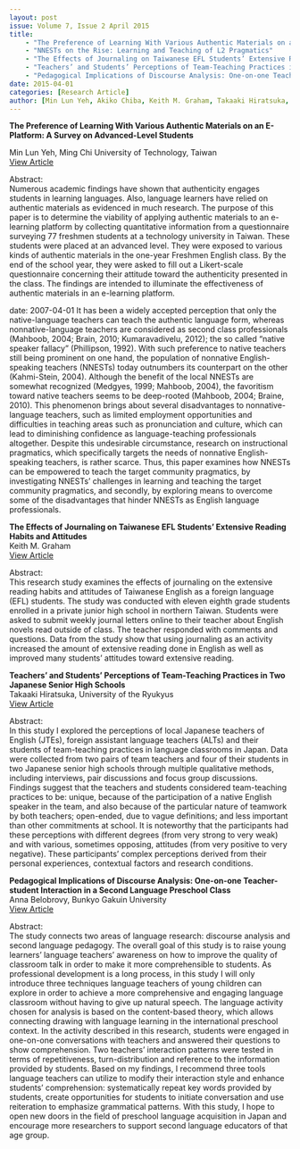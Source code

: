 ```yaml
---
layout: post
issue: Volume 7, Issue 2 April 2015
title: 
    - "The Preference of Learning With Various Authentic Materials on an E-Platform: A Survey on Advanced-Level Students"
    - "NNESTs on the Rise: Learning and Teaching of L2 Pragmatics"
    - "The Effects of Journaling on Taiwanese EFL Students’ Extensive Reading Habits and Attitudes"
    - "Teachers’ and Students’ Perceptions of Team-Teaching Practices in Two Japanese Senior High Schools"
    - "Pedagogical Implications of Discourse Analysis: One-on-one Teacher-student Interaction in a Second Language Preschool Class"
date: 2015-04-01
categories: [Research Article]
author: [Min Lun Yeh, Akiko Chiba, Keith M. Graham, Takaaki Hiratsuka, Anna Belobrovy]
---
```


**The Preference of Learning With Various Authentic Materials on an E-Platform: A Survey on Advanced-Level Students**

Min Lun Yeh, Ming Chi University of Technology, Taiwan  
[View Article](http://www.issues.accentsasia.org/issues/7-2/lun_yeh.pdf)  
  
Abstract:  
Numerous academic findings have shown that authenticity engages students in learning languages. Also, language learners have relied on authentic materials as evidenced in much research. The purpose of this paper is to determine the viability of applying authentic materials to an e-learning platform by collecting quantitative information from a questionnaire surveying 77 freshmen students at a technology university in Taiwan. These students were placed at an advanced level. They were exposed to various kinds of authentic materials in the one-year Freshmen English class. By the end of the school year, they were asked to fill out a Likert-scale questionnaire concerning their attitude toward the authenticity presented in the class. The findings are intended to illuminate the effectiveness of authentic materials in an e-learning platform.  
  
date: 2007-04-01
It has been a widely accepted perception that only the native-language teachers can teach the authentic language form, whereas nonnative-language teachers are considered as second class professionals (Mahboob, 2004; Brain, 2010; Kumaravadivelu, 2012); the so called “native speaker fallacy” (Phillipson, 1992). With such preference to native teachers still being prominent on one hand, the population of nonnative English-speaking teachers (NNESTs) today outnumbers its counterpart on the other (Kahmi-Stein, 2004). Although the benefit of the local NNESTs are somewhat recognized (Medgyes, 1999; Mahboob, 2004), the favoritism toward native teachers seems to be deep-rooted (Mahboob, 2004; Braine, 2010). This phenomenon brings about several disadvantages to nonnative-language teachers, such as limited employment opportunities and difficulties in teaching areas such as pronunciation and culture, which can lead to diminishing confidence as language-teaching professionals altogether. Despite this undesirable circumstance, research on instructional pragmatics, which specifically targets the needs of nonnative English-speaking teachers, is rather scarce. Thus, this paper examines how NNESTs can be empowered to teach the target community pragmatics, by investigating NNESTs’ challenges in learning and teaching the target community pragmatics, and secondly, by exploring means to overcome some of the disadvantages that hinder NNESTs as English language professionals.  
  
**The Effects of Journaling on Taiwanese EFL Students’ Extensive Reading Habits and Attitudes**  
Keith M. Graham  
[View Article](http://www.issues.accentsasia.org/issues/7-2/Graham.pdf)  
  
Abstract:  
This research study examines the effects of journaling on the extensive reading habits and attitudes of Taiwanese English as a foreign language (EFL) students. The study was conducted with eleven eighth grade students enrolled in a private junior high school in northern Taiwan. Students were asked to submit weekly journal letters online to their teacher about English novels read outside of class. The teacher responded with comments and questions. Data from the study show that using journaling as an activity increased the amount of extensive reading done in English as well as improved many students’ attitudes toward extensive reading.  
  
**Teachers’ and Students’ Perceptions of Team-Teaching Practices in Two Japanese Senior High Schools**  
Takaaki Hiratsuka, University of the Ryukyus  
[View Article](http://www.issues.accentsasia.org/issues/7-2/hiratsuka.pdf)  
  
Abstract:  
In this study I explored the perceptions of local Japanese teachers of English (JTEs), foreign assistant language teachers (ALTs) and their students of team-teaching practices in language classrooms in Japan. Data were collected from two pairs of team teachers and four of their students in two Japanese senior high schools through multiple qualitative methods, including interviews, pair discussions and focus group discussions. Findings suggest that the teachers and students considered team-teaching practices to be: unique, because of the participation of a native English speaker in the team, and also because of the particular nature of teamwork by both teachers; open-ended, due to vague definitions; and less important than other commitments at school. It is noteworthy that the participants had these perceptions with different degrees (from very strong to very weak) and with various, sometimes opposing, attitudes (from very positive to very negative). These participants’ complex perceptions derived from their personal experiences, contextual factors and research conditions.  
  
**Pedagogical Implications of Discourse Analysis: One-on-one Teacher-student Interaction in a Second Language Preschool Class**  
Anna Belobrovy, Bunkyo Gakuin University  
[View Article](http://www.issues.accentsasia.org/issues/7-2/belobrovy.pdf)  
  
Abstract:  
The study connects two areas of language research: discourse analysis and second language pedagogy. The overall goal of this study is to raise young learners’ language teachers’ awareness on how to improve the quality of classroom talk in order to make it more comprehensible to students. As professional development is a long process, in this study I will only introduce three techniques language teachers of young children can explore in order to achieve a more comprehensive and engaging language classroom without having to give up natural speech. The language activity chosen for analysis is based on the content-based theory, which allows connecting drawing with language learning in the international preschool context. In the activity described in this research, students were engaged in one-on-one conversations with teachers and answered their questions to show comprehension. Two teachers’ interaction patterns were tested in terms of repetitiveness, turn-distribution and reference to the information provided by students. Based on my findings, I recommend three tools language teachers can utilize to modify their interaction style and enhance students’ comprehension: systematically repeat key words provided by students, create opportunities for students to initiate conversation and use reiteration to emphasize grammatical patterns. With this study, I hope to open new doors in the field of preschool language acquisition in Japan and encourage more researchers to support second language educators of that age group.
